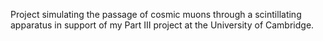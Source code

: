 Project simulating the passage of cosmic muons through a scintillating apparatus in support of my Part III project at the University of Cambridge.
